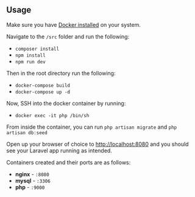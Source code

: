 ## Usage

Make sure you have [Docker installed](https://docs.docker.com/docker-for-mac/install/) on your system.

Navigate to the `/src` folder and run the following:

- `composer install`
- `npm install`
- `npm run dev`

Then in the root directory run the following:

- `docker-compose build`
- `docker-compose up -d`

Now, SSH into the docker container by running:

- `docker exec -it php /bin/sh`

From inside the container, you can run `php artisan migrate` and `php artisan db:seed`

Open up your browser of choice to [http://localhost:8080](http://localhost:8080) and you should see your Laravel app running as intended. 

Containers created and their ports are as follows:

- **nginx** - `:8080`
- **mysql** - `:3306`
- **php** - `:9000`